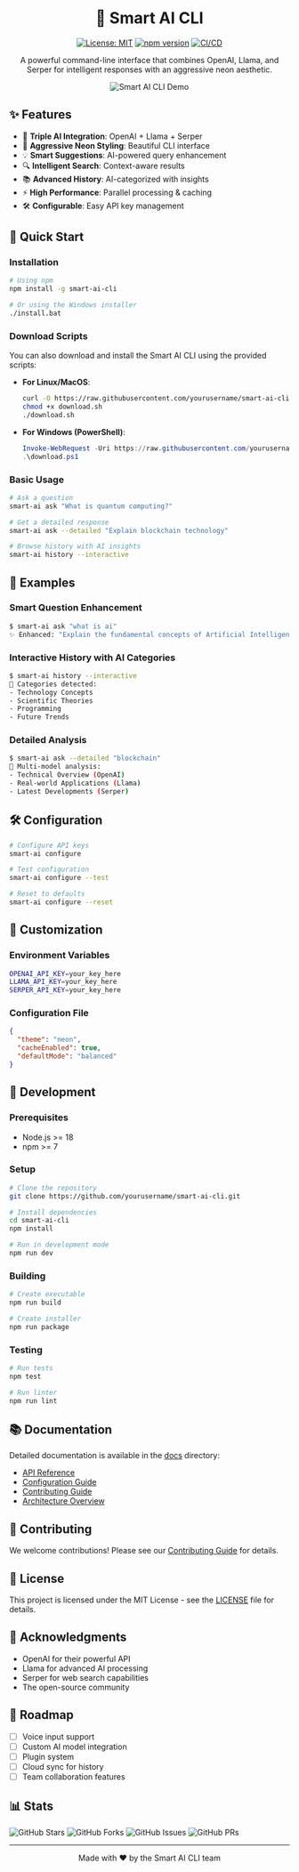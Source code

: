 <div align="center">

# 🚀 Smart AI CLI

[![License: MIT](https://img.shields.io/badge/License-MIT-yellow.svg)](https://opensource.org/licenses/MIT)
[![npm version](https://badge.fury.io/js/smart-ai-cli.svg)](https://badge.fury.io/js/smart-ai-cli)
[![CI/CD](https://github.com/yourusername/smart-ai-cli/actions/workflows/main.yml/badge.svg)](https://github.com/yourusername/smart-ai-cli/actions)

A powerful command-line interface that combines OpenAI, Llama, and Serper for intelligent responses with an aggressive neon aesthetic.

![Smart AI CLI Demo](docs/images/demo.gif)

</div>

## ✨ Features

- 🧠 **Triple AI Integration**: OpenAI + Llama + Serper
- 🎨 **Aggressive Neon Styling**: Beautiful CLI interface
- 💡 **Smart Suggestions**: AI-powered query enhancement
- 🔍 **Intelligent Search**: Context-aware results
- 📚 **Advanced History**: AI-categorized with insights
- ⚡ **High Performance**: Parallel processing & caching
- 🛠️ **Configurable**: Easy API key management

## 🚀 Quick Start

### Installation

```bash
# Using npm
npm install -g smart-ai-cli

# Or using the Windows installer
./install.bat
```

### Download Scripts

You can also download and install the Smart AI CLI using the provided scripts:

- **For Linux/MacOS**:
  ```bash
  curl -O https://raw.githubusercontent.com/yourusername/smart-ai-cli/main/download.sh
  chmod +x download.sh
  ./download.sh
  ```

- **For Windows (PowerShell)**:
  ```powershell
  Invoke-WebRequest -Uri https://raw.githubusercontent.com/yourusername/smart-ai-cli/main/download.ps1 -OutFile download.ps1
  .\download.ps1
  ```

### Basic Usage

```bash
# Ask a question
smart-ai ask "What is quantum computing?"

# Get a detailed response
smart-ai ask --detailed "Explain blockchain technology"

# Browse history with AI insights
smart-ai history --interactive
```

## 🎯 Examples

### Smart Question Enhancement
```bash
$ smart-ai ask "what is ai"
✨ Enhanced: "Explain the fundamental concepts of Artificial Intelligence, its current applications, and future implications"
```

### Interactive History with AI Categories
```bash
$ smart-ai history --interactive
🔮 Categories detected:
- Technology Concepts
- Scientific Theories
- Programming
- Future Trends
```

### Detailed Analysis
```bash
$ smart-ai ask --detailed "blockchain"
🧠 Multi-model analysis:
- Technical Overview (OpenAI)
- Real-world Applications (Llama)
- Latest Developments (Serper)
```

## 🛠️ Configuration

```bash
# Configure API keys
smart-ai configure

# Test configuration
smart-ai configure --test

# Reset to defaults
smart-ai configure --reset
```

## 🎨 Customization

### Environment Variables
```bash
OPENAI_API_KEY=your_key_here
LLAMA_API_KEY=your_key_here
SERPER_API_KEY=your_key_here
```

### Configuration File
```json
{
  "theme": "neon",
  "cacheEnabled": true,
  "defaultMode": "balanced"
}
```

## 🔧 Development

### Prerequisites
- Node.js >= 18
- npm >= 7

### Setup
```bash
# Clone the repository
git clone https://github.com/yourusername/smart-ai-cli.git

# Install dependencies
cd smart-ai-cli
npm install

# Run in development mode
npm run dev
```

### Building
```bash
# Create executable
npm run build

# Create installer
npm run package
```

### Testing
```bash
# Run tests
npm test

# Run linter
npm run lint
```

## 📚 Documentation

Detailed documentation is available in the [docs](docs) directory:
- [API Reference](docs/API.md)
- [Configuration Guide](docs/CONFIGURATION.md)
- [Contributing Guide](docs/CONTRIBUTING.md)
- [Architecture Overview](docs/ARCHITECTURE.md)

## 🤝 Contributing

We welcome contributions! Please see our [Contributing Guide](CONTRIBUTING.md) for details.

## 📝 License

This project is licensed under the MIT License - see the [LICENSE](LICENSE) file for details.

## 🙏 Acknowledgments

- OpenAI for their powerful API
- Llama for advanced AI processing
- Serper for web search capabilities
- The open-source community

## 🔮 Roadmap

- [ ] Voice input support
- [ ] Custom AI model integration
- [ ] Plugin system
- [ ] Cloud sync for history
- [ ] Team collaboration features

## 📊 Stats

![GitHub Stars](https://img.shields.io/github/stars/yourusername/smart-ai-cli?style=social)
![GitHub Forks](https://img.shields.io/github/forks/yourusername/smart-ai-cli?style=social)
![GitHub Issues](https://img.shields.io/github/issues/yourusername/smart-ai-cli)
![GitHub PRs](https://img.shields.io/github/issues-pr/yourusername/smart-ai-cli)

---

<div align="center">
Made with ❤️ by the Smart AI CLI team
</div>
